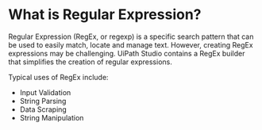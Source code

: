 # What is Regular Expression?

Regular Expression (RegEx, or regexp) is a specific search pattern that can be used to easily match, locate and manage text. However, creating RegEx expressions may be challenging. UiPath Studio contains a RegEx builder that simplifies the creation of regular expressions.

Typical uses of RegEx include:

- Input Validation
- String Parsing
- Data Scraping
- String Manipulation
